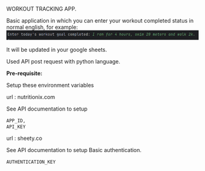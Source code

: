 WORKOUT TRACKING APP.

Basic application in which you can enter your workout completed status in normal english, for example:
![img.png](img.png)

It will be updated in your google sheets.

Used API post request with python language.

**Pre-requisite:**

Setup these environment variables
    
url : nutritionix.com

See API documentation to setup

    APP_ID,
    API_KEY

url : sheety.co

See API documentation to setup Basic authentication.

    AUTHENTICATION_KEY